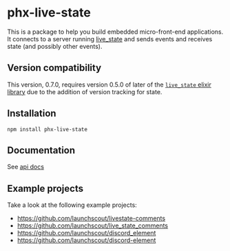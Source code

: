 # phx-live-state

This is a package to help you build embedded micro-front-end applications. It connects to
a server running [live_state](https://github.com/gaslight/live_state) and sends events and receives state (and possibly other events). 

## Version compatibility

This version, 0.7.0, requires version 0.5.0 of later of the [`live_state` elixir library](https://github.com/gaslight/live_state) due to the addition of version tracking for state.

## Installation

```
npm install phx-live-state
```

## Documentation

See [api docs](https://launchscout.github.io/phx-live-state)

## Example projects

Take a look at the following example projects:

* https://github.com/launchscout/livestate-comments
* https://github.com/launchscout/live_state_comments
* https://github.com/launchscout/discord_element
* https://github.com/launchscout/discord-element
